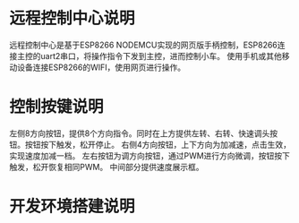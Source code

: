 # 远程控制中心说明
远程控制中心是基于ESP8266 NODEMCU实现的网页版手柄控制，ESP8266连接主控的uart2串口，将操作指令下发到主控，进而控制小车。
使用手机或其他移动设备连接ESP8266的WIFI，使用网页进行操作。

# 控制按键说明
左侧8方向按钮，提供8个方向指令。同时在上方提供左转、右转、快速调头按钮。按钮按下触发，松开停止。
右侧4方向按钮，上下方向为加减速，点击生效，实现速度加减一档。 左右按钮为调方向按钮，通过PWM进行方向微调，按钮按下触发，松开恢复相同PWM。
中间部分提供速度展示框。

# 开发环境搭建说明